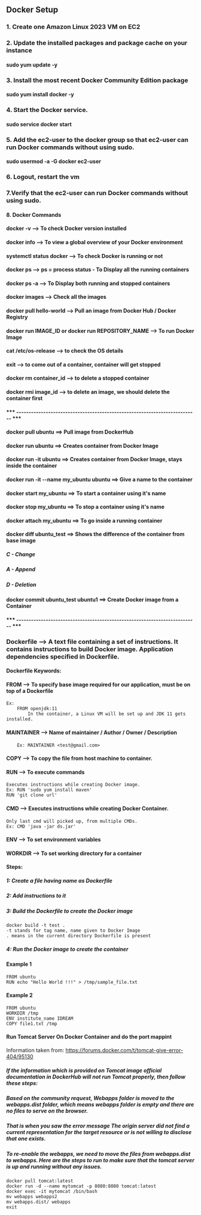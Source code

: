 ## Docker Setup

### 1. Create one Amazon Linux 2023 VM on EC2

### 2. Update the installed packages and package cache on your instance
#### sudo yum update -y

### 3. Install the most recent Docker Community Edition package
#### sudo yum install docker -y

### 4. Start the Docker service.
#### sudo service docker start

### 5. Add the ec2-user to the docker group so that ec2-user can run Docker commands without using sudo.
#### sudo usermod -a -G docker ec2-user

### 6. Logout, restart the vm

### 7.Verify that the ec2-user can run Docker commands without using sudo.

#### 8. Docker Commands

#### docker -v  --> To check Docker version installed
#### docker info --> To view a global overview of your Docker environment
#### systemctl status docker --> To check Docker is running or not
#### docker ps --> ps = process status - To Display all the running containers
#### docker ps -a --> To Display both running and stopped containers
#### docker images --> Check all the images
#### docker pull hello-world --> Pull an image from Docker Hub / Docker Registry
#### docker run IMAGE_ID  or docker run REPOSITORY_NAME --> To run Docker Image
#### cat /etc/os-release --> to check the OS details
#### exit --> to come out of a container, container will get stopped
#### docker rm container_id --> to delete a stopped container
#### docker rmi image_id --> to delete an image, we should delete the container first

#### *** -------------------------------------------------------------------------- ***

#### docker pull ubuntu ==> Pull image from DockerHub
#### docker run ubuntu  ==> Creates container from Docker Image
#### docker run -it ubuntu  ==> Creates container from Docker Image, stays inside the container
#### docker run -it --name my_ubuntu ubuntu  ==> Give a name to the container
#### docker start my_ubuntu  ==> To start a container using it's name
#### docker stop my_ubuntu   ==> To stop a container using it's name
#### docker attach my_ubuntu ==> To go inside a running container

#### docker diff ubuntu_test ==> Shows the difference of the container from base image
##### C - Change
##### A - Append
##### D - Deletion
#### docker commit ubuntu_test ubuntu1 ==> Create Docker image from a Container

#### *** -------------------------------------------------------------------------- ***

### Dockerfile --> A text file containing a set of instructions. It contains instructions to build Docker image. Application dependencies specified in Dockerfile.

#### Dockerfile Keywords:

#### FROM --> To specify base image required for our application, must be on top of a Dockerfile
	Ex: 
		FROM openjdk:11
			In the container, a Linux VM will be set up and JDK 11 gets installed.

#### MAINTAINER --> Name of maintainer / Author / Owner / Description
		Ex: MAINTAINER <test@gmail.com>

#### COPY --> To copy the file from host machine to container.

#### RUN --> To execute commands
	Executes instructions while creating Docker image.
	Ex: RUN 'sudo yum install maven'
	RUN 'git clone url'

#### CMD --> Executes instructions while creating Docker Container.
	Only last cmd will picked up, from multiple CMDs.
	Ex: CMD 'java -jar ds.jar'

#### ENV --> To set environment variables

#### WORKDIR --> To set working directory for a container

#### Steps:

##### 1: Create a file having name as Dockerfile
##### 2: Add instructions to it
##### 3: Build the Dockerfile to create the Docker image

	docker build -t test .
	-t stands for tag name, name given to Docker Image
	. means in the current directory Dockerfile is present

##### 4: Run the Docker image to create the container

#### Example 1
	FROM ubuntu
	RUN echo "Hello World !!!" > /tmp/sample_file.txt
 
#### Example 2
	FROM ubuntu
	WORKDIR /tmp
	ENV institute_name IDREAM
	COPY file1.txt /tmp
 
#### Run Tomcat Server On Docker Container and do the port mappint

Information taken from: https://forums.docker.com/t/tomcat-give-error-404/95130

##### If the information which is provided on Tomcat image official documentation in DockerHub will not run Tomcat properly, then follow these steps:
##### Based on the community request, Webapps folder is moved to the webapps.dist folder, which means webapps folder is empty and there are no files to serve on the browser. 
##### That is when you saw the error message The origin server did not find a current representation for the target resource or is not willing to disclose that one exists.
##### To re-enable the webapps, we need to move the files from webapps.dist to webapps. Here are the steps to run to make sure that the tomcat server is up and running without any issues.

	docker pull tomcat:latest
	docker run -d --name mytomcat -p 8080:8080 tomcat:latest
	docker exec -it mytomcat /bin/bash
	mv webapps webapps2
	mv webapps.dist/ webapps
	exit















































